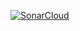 [![SonarCloud](https://sonarcloud.io/images/project_badges/sonarcloud-orange.svg)](https://sonarcloud.io/summary/new_code?id=hasanmd91_Shopping_Cart)
